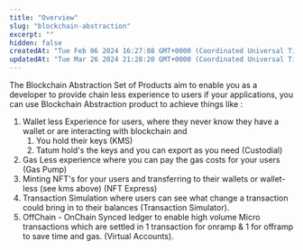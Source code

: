 ```yaml
---
title: "Overview"
slug: "blockchain-abstraction"
excerpt: ""
hidden: false
createdAt: "Tue Feb 06 2024 16:27:08 GMT+0000 (Coordinated Universal Time)"
updatedAt: "Tue Mar 26 2024 21:28:20 GMT+0000 (Coordinated Universal Time)"
---
```

The Blockchain Abstraction Set of Products aim to enable you as a developer to provide chain less experience to users if your applications, you can use Blockchain Abstraction product to achieve things like : 

1. Wallet less Experience for users, where they never know they have a wallet or are interacting with blockchain and 
   1. You hold their keys (KMS)
   2. Tatum hold's the keys and you can export as you need (Custodial)
2. Gas Less experience where you can pay the gas costs for your users (Gas Pump)
3. Minting NFT's for your users and transferring to their wallets or wallet-less (see kms above) (NFT Express)
4. Transaction Simulation where users can see what change a transaction could bring in to their balances (Transaction Simulator).
5. OffChain - OnChain Synced ledger to enable high volume Micro transactions which are settled in 1 transaction for onramp & 1 for offramp to save time and gas. (Virtual Accounts).
